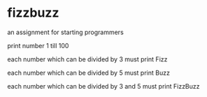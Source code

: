 # fizzbuzz
an assignment for starting programmers

  print number 1 till 100

  each number which can be divided by 3 must print Fizz
  
  each number which can be divided by 5 must print Buzz
  
  each number which can be divided by 3 and 5 must print FizzBuzz
 
